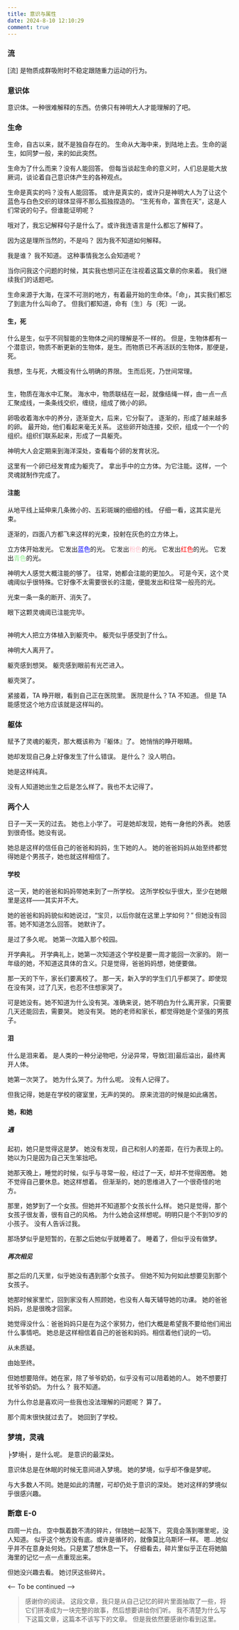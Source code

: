 ```yaml
---
title: 意识与属性
date: 2024-8-10 12:10:29
comment: true
---
```

### 流

\[流] 是物质成群吸附时不稳定跟随重力运动的行为。

### 意识体

意识体。一种很难解释的东西。仿佛只有神明大人才能理解的了吧。

### 生命

生命，自古以来，就不是独自存在的。
生命从大海中来，到陆地上去。生命的诞生，如同梦一般，来的如此突然。

生命为了什么而来？没有人能回答。
<span class="hidden-blur">但每当谈起生命的意义时，人们总是能大放厥词，谈论着自己意识体产生的各种观点。</span>

生命是真实的吗？没有人能回答。
<span class="hidden-blur">或许是真实的，或许只是神明大人为了让这个蓝色与白色交织的球体显得不那么孤独捏造的。</span>
<span class="hidden-blur">“生死有命，富贵在天”，这是人们常说的句子。但谁能证明呢？</span>

哦对了，我忘记解释句子是什么了。或许我连语言是什么都忘了解释了。

因为<span class="hidden-blur">这是理所当然的，不是吗？</span>
因为<span class="hidden-blur">我不知道如何解释。</span>

我是谁？
<span class="hidden-blur">我不知道。</span>
<span class="hidden-blur">这种事情我怎么会知道呢？</span>

当你问我这个问题的时候，其实<span class="hidden-blur">我也想问正在注视着这篇文章的你</span>来着。
我们继续我们的话题吧。

生命来源于大海，在深不可测的地方，有着最开始的生命体。「命」，<span class="hidden-blur">其实我们都忘了到底为什么叫命了</span>。
但我们都知道，命有〔生〕与〔死〕一说。

#### 生，死

什么是生，似乎不同智能的生物体之间的理解是不一样的。
<span class="hidden-blur">但是，生物体都有一个潜意识，</span><span class="hidden-blur">物质不断更新的生物体，是生。而物质已不再活跃的生物体，那便是，死。</span>

我想，生与死，大概没有什么明确的界限。
<span class="hidden-blur">生而后死，</span><span class="hidden-blur">乃世间常理。</span>

<br>
生，物质在海水中汇聚。
海水中，物质联结在一起，就像结绳一样，由一点一点汇聚成线，一条条线交织，缠绕，组成了微小的卵。

卵吸收着海水中的养分，逐渐变大，后来，它分裂了。
<span class="hidden-blur">逐渐的，形成了越来越多的卵。</span>
<span class="hidden-blur">最开始，他们看起来毫无关系。</span>
<span class="hidden-blur">这些卵开始连接，交织，组成一个一个的组织。组织们联系起来，形成了一具躯壳。</span>

神明大人会定期来到海洋深处，查看每个卵的发育状况。

这里有一个卵已经发育成为躯壳了。
拿出手中的立方体。为它注能。这样，一个灵魂就制作完成了。

#### 注能

从地平线上延伸来几条微小的、五彩斑斓的细细的线。
<span class="hidden-blur">仔细一看，这其实是光束。</span>

逐渐的，四面八方都飞来这样的光束，投射在灰色的立方体上。

立方体开始发光。
它发出<span class="hidden-blur" style="color: blue">蓝色</span>的光。
它发出<span class="hidden-blur" style="color: pink">粉色</span>的光。
它发出<span class="hidden-blur" style="color: red">红色</span>的光。
它发出<span class="hidden-blur" style="color: lightgreen">青色</span>的光。

神明大人感觉大概注能的够了。
往常，<span class="hidden-blur">她都会注能的更加久</span>。
可是今天，这个<span class="hidden-blur">灵魂阈似乎很特殊</span>。它好像不太需要很长的注能，便能发出和往常一般亮的光。

光束一条一条的<span class="hidden-blur">断开、消失了</span>。

眼下这颗灵魂阈已注能完毕。

<br>
神明大人把立方体植入到躯壳中。
躯壳似乎感受到了什么。

<span class="hidden-blur">神明大人离开了</span>。

躯壳感到<span class="hidden-blur">想哭</span>。
躯壳感到<span class="hidden-blur">眼前有光芒进入</span>。

躯壳哭了。

紧接着，TA 睁开眼，看到自己正在医院里。
医院是什么？<span class="hidden-blur">TA 不知道。</span>
<span class="hidden-blur">但是 TA 能感觉这个地方应该就是这样叫的。</span>

### 躯体

赋予了灵魂的躯壳，那大概该称为『躯体』了。
她<span class="hidden-blur">悄悄的</span>睁开眼睛。

<span class="hidden-blur">她却发现自己身上好像发生了什么错误。</span>
是什么？
<span class="hidden-blur">没人明白。</span>

她是这样纯真。

<span class="hidden-blur">没有人知道她出生之后是怎么样了。</span><span class="hidden-blur">我也不太记得了。</span>

### 两个人

日子一天一天的过去。
她也上小学了。
可是她却发现，<span class="hidden-blur">她有一身他的外表。</span>
她感到很奇怪。<span class="hidden-blur">她没有说。</span>

她总是这样的信任自己的爸爸和妈妈，生下她的人。
她的爸爸妈妈从始至终都觉得<span class="hidden-blur">她是个男孩子</span>，她也就这样相信了。

#### 学校

这一天，她的爸爸和妈妈带她来到了一所学校。
这所学校似乎很大，至少在她眼里是这样<span class="hidden-blur">——其实并不大</span>。

她的爸爸和妈妈貌似和她说过，<span class="hidden-blur">“宝贝，以后你就在这里上学如何？”</span>
<span class="hidden-blur">但她没有回答。</span><span class="hidden-blur">她不知道怎么回答。</span>
她默许了。

是过了多久呢。
她第一次踏入那个校园。

开学典礼。
开学典礼上，她第一次知道这个学校<span class="hidden-blur">是要一周才能回一次家的</span>。
刚一年级的她，不知道这具体的含义。只是觉得，爸爸妈妈想，她便要做。

那一天的下午，家长们要离校了。
那一天，新入学的学生们几乎都哭了。<span class="hidden-blur">即使现在没有哭，过了几天，也忍不住想家哭了。</span>

<span class="hidden-blur">可是她没有。她不知道为什么没有哭。</span>准确来说，她<span class="hidden-blur">不明白为什么离开家，只需要几天还能回去，需要哭。</span>
她没有哭。
她的老师和家长，都觉得她是个坚强的<span class="hidden-blur">男孩子</span>。

#### 泪

什么是泪来着。
是人类的一种<span class="hidden-blur">分泌物</span>吧，<span class="hidden-blur">分泌异常，导致\[泪]最后溢出，最终离开人体。</span>

她第一次哭了。
她为什么哭了。为什么呢。
<span class="hidden-blur">没有人记得了。</span>

但我记得，<span class="hidden-blur">她是在学校的寝室里，无声的哭的。</span>
原来流泪的时候<span class="hidden-blur">是如此痛苦。</span>

#### 她，和她

##### 遇

起初，她只是觉得这是梦。
她没有发现，自己和别人的差距，<span class="hidden-blur">在行为表现上的。</span>她以为只是因为自己天生笨拙吧。

她那天晚上，睡觉的时候，似乎与寻常一般，经过了一天，<span class="hidden-blur">却并不觉得困倦。</span>
她不觉得自己要休息。她这样想着。
但渐渐的，她的思维<span class="hidden-blur">进入了一个很奇怪的地方。</span>

那里，她梦到了一个女孩。<span class="hidden-blur">但她并不知道那个女孩长什么样。</span>
她只是觉得，那个女孩子很<span class="hidden-blur">友善</span>，很<span class="hidden-blur">有自己的风格</span>。
为什么她会这样想呢。明明只是个不到10岁的小孩子。
<span class="hidden-blur">没有人告诉过我。</span>

那场梦似乎是短暂的，在那之后她似乎就睡着了。
睡着了，但似乎没有做梦。

##### 再次相见

那之后的几天里，似乎她<span class="hidden-blur">没有遇到那个女孩子</span>。
但她不知为何<span class="hidden-blur">如此想要见到那个女孩子</span>。

她那时候家里忙，回到家<span class="hidden-blur">没有人照顾她</span>，也<span class="hidden-blur">没有人每天辅导她的功课</span>。
她的爸爸妈妈，总是很晚才回家。

她觉得没什么：<span class="hidden-blur">爸爸妈妈只是在为这个家努力，他们大概是希望我不要给他们闹出什么事情吧。</span>
她总是这样<span class="hidden-blur">相信着自己的爸爸和妈妈。</span><span class="hidden-blur">相信着他们说的一切。</span>

<span class="hidden-blur">从未质疑。</span>

<span class="hidden-blur">由始至终。</span>

但她想要陪伴。她在家，除了爷爷奶奶，似乎<span class="hidden-blur">没有可以陪着她的人</span>。
她不想要打扰爷爷奶奶。
为什么？
<span class="hidden-blur">我不知道。</span>

<span class="hidden-blur">为什么你总是喜欢问一些我也没法理解的问题呢？</span>
<span class="hidden-blur">算了。</span>

那个周末很快就过去了。
她回到了学校。

### 梦境，灵魂

╞梦境╡，是什么呢。
是意识的最深处。

意识体总是在休眠的时候无意间进入梦境。
她的梦境，似乎却不像是梦呢。

与大多数人不同。她是如此的清醒，可却仍处于意识的深处。
她对这样的梦境似乎很感兴趣。

### 断章 E-0

四周一片白。
空中飘着数不清的碎片，伴随她一起落下。
究竟会落到哪里呢，没人知道。
似乎这个地方没有底。或许是循环的，就像莫比乌斯环一样。
嗯...她似乎并不在意身处何处。只是累了想休息一下。
仔细看去，碎片里似乎正在将她脑海里的记忆一点一点重现出来。

但她没兴趣去看。
<span class="hidden-blur">她讨厌这些碎片。</span>

<-- To be continued -->

> 感谢你的阅读。
> 这段文章，我只是从自己记忆的碎片里面抽取了一些，将它们拼凑成为一块完整的故事，然后想要讲给你们听。
> 我不清楚为什么写下这篇文章，这篇本不该写下的文章。
> 但是我依然要感谢你看到这里。
